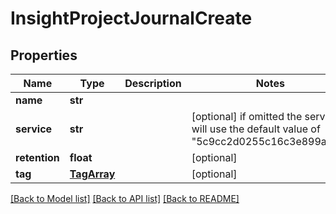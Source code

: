 # InsightProjectJournalCreate


## Properties
Name | Type | Description | Notes
------------ | ------------- | ------------- | -------------
**name** | **str** |  | 
**service** | **str** |  | [optional]  if omitted the server will use the default value of "5c9cc2d0255c16c3e899a4ea"
**retention** | **float** |  | [optional] 
**tag** | [**TagArray**](TagArray.md) |  | [optional] 

[[Back to Model list]](../README.md#documentation-for-models) [[Back to API list]](../README.md#documentation-for-api-endpoints) [[Back to README]](../README.md)


